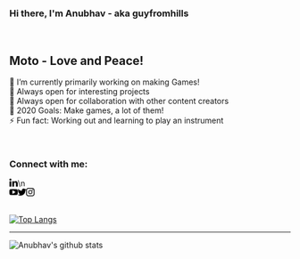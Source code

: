 ### Hi there, I'm Anubhav - aka guyfromhills 
<br/>

## Moto - Love and Peace! <br/>
🔭 I’m currently primarily working on making Games!<br/>
🌱 Always open for interesting projects <br/>
👯 Always open for collaboration with other content creators <br/>
🥅 2020 Goals: Make games, a lot of them! <br/>
⚡ Fun fact: Working out and learning to play an instrument <br/>
 
 <br/>
 
### Connect with me:
[<img align="left" width="15px" src="/images/linkedin-logo.png"/>][Linkedin] \n   
[<img align="left" width="15px" src="/images/youtube-logo.png"/>][Youtube]
[<img align="left" width="15px" src="/images/twitter-black-shape.png"/>][Twitter]
[<img align="left" width="15px" src="/images/instagram-logo.png"/>][Instagram]
<br/>
<br/>


[![Top Langs](https://github-readme-stats.vercel.app/api/top-langs/?username=guyfromhills&layout=compact)](https://github.com/anuraghazra/github-readme-stats)


---
![Anubhav's github stats](https://github-readme-stats.vercel.app/api?username=guyfromhills&show_icons=true&theme=dracula)

<br/>
<br/>


[Linkedin]:https://www.linkedin.com/in/guyfromhills/ 
[Youtube]:https://www.youtube.com/channel/UCY9wK6W6rzvGNxidxC7Tgiw?view_as=subscriber
[Twitter]:https://twitter.com/guyfromhills
[Instagram]:https://www.instagram.com/guyfromhills/?hl=en



